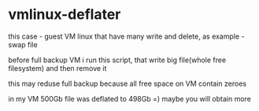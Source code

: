# vmlinux-deflater

this case - guest VM linux that have many write and delete, as example - swap file

before full backup VM i run this script, that write big file(whole free filesystem) and then remove it

this may reduse full backup because all free space on VM contain zeroes  

in my VM 500Gb file was deflated to 498Gb =) maybe you will obtain more
